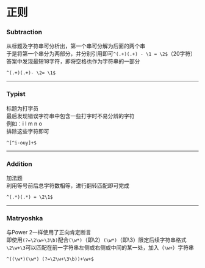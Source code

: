 # 正则
### Subtraction
从标题及字符串可分析出，第一个串可分解为后面的两个串  
于是将第一个串分为两部分，并分别引用即可``^(.+)(.+) - \1 = \2$``（20字符）  
答案中发现最短18字符，即将空格也作为字符串的一部分
```
^(.+)(.+)- \2= \1$
```

---
### Typist
标题为打字员  
最后发现错误字符串中包含一些打字时不易分辨的字符  
例如：i l m n o  
排除这些字符即可
```
^[^i-ouy]+$
```

---
### Addition
加法题  
利用等号前后总字符数相等，进行翻转匹配即可完成
```
^(.*)(.*) = \2\1$
```

---
### Matryoshka
与Power 2一样使用了正向肯定断言  
即使用``(?=\2\w+\3\b)``配合``(\w*)``（即\2）``(\w*)``（即\3）限定后续字符串格式  
``\2\w+\3``可以匹配在前一字符串左侧或右侧或中间的某一处，加入（``\w+``）字符串
```
^((\w*)(\w*) (?=\2\w+\3\b))+\w+$
```
